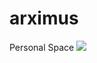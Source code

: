 # arximus
Personal Space
![](https://github-readme-streak-stats.herokuapp.com/?user=arximus88&theme=dark&hide_border=false)<br/>
